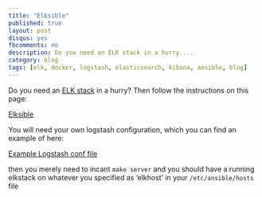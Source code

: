 ```yaml
---
title: "Elksible"
published: true
layout: post
disqus: yes
fbcomments: no
description: Do you need an ELK stack in a hurry....
category: blog
tags: [elk, docker, logstash, elasticsearch, kibana, ansible, blog]
---
```


Do you need an [ELK stack](https://www.elastic.co/webinars/introduction-elk-stack) in a hurry?  Then follow the instructions on this page:

[Elksible](http://joshuacox.github.io/elksible/)

You will need your own logstash configuration, which you can find an example of here:

[Example Logstash conf file](https://raw.githubusercontent.com/joshuacox/confstash/master/logstash.conf)

then you merely need to incant `make server` and you should have a running elkstack on whatever you specified as ‘elkhost’ in your `/etc/ansible/hosts` file
